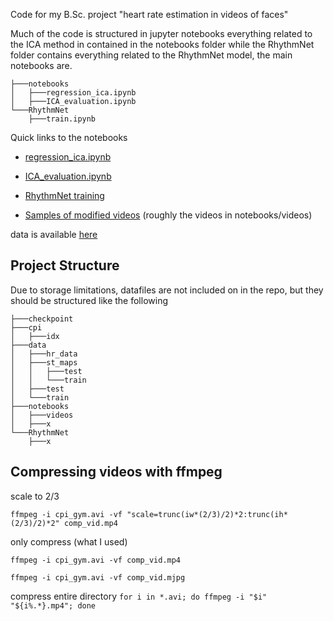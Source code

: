 Code for my B.Sc. project "heart rate estimation in videos of faces"

Much of the code is structured in jupyter notebooks everything related to the ICA method in contained in the notebooks folder while the RhythmNet folder contains everything related to the RhythmNet model, the main notebooks are. 
```
├───notebooks
│   ├───regression_ica.ipynb
│   ├───ICA_evaluation.ipynb
└───RhythmNet
    ├───train.ipynb
```

Quick links to the notebooks

- [regression_ica.ipynb](https://nbviewer.org/github/AndreasLH/Heart-Rate-Estimation/blob/main/notebooks/regression_ica.ipynb)
- [ICA_evaluation.ipynb](https://nbviewer.org/github/AndreasLH/Heart-Rate-Estimation/blob/main/notebooks/ICA_evaluation.ipynb)
- [RhythmNet training](https://nbviewer.org/github/AndreasLH/Heart-Rate-Estimation/blob/main/RhythmNet/train.ipynb)

- [Samples of modified videos](https://drive.google.com/drive/folders/1XFiRorYi2KYkomA9VEbjXJshq_uuz7g0?usp=sharing) (roughly the videos in notebooks/videos)

data is available [here](https://github.com/partofthestars/LGI-PPGI-DB)

## Project Structure
Due to storage limitations, datafiles are not included on in the repo, but they should be structured like the following
```
├───checkpoint
├───cpi
│   ├───idx
├───data
│   ├───hr_data
│   ├───st_maps
│   │   ├───test
│   │   └───train
│   ├───test
│   └───train
├───notebooks
│   ├───videos
│   ├───x
└───RhythmNet
    ├───x
```


## Compressing videos with ffmpeg
scale to 2/3

```ffmpeg -i cpi_gym.avi -vf "scale=trunc(iw*(2/3)/2)*2:trunc(ih*(2/3)/2)*2" comp_vid.mp4```

only compress (what I used)

```ffmpeg -i cpi_gym.avi -vf comp_vid.mp4```

```ffmpeg -i cpi_gym.avi -vf comp_vid.mjpg```

compress entire directory 
```for i in *.avi; do ffmpeg -i "$i" "${i%.*}.mp4"; done```
